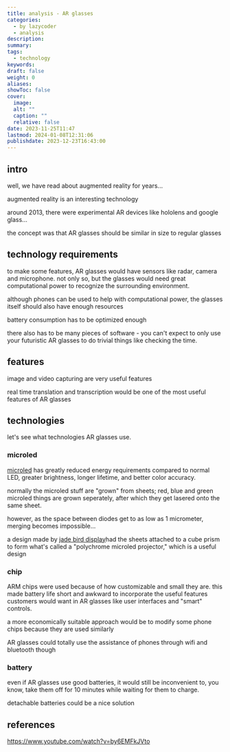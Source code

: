 ```yaml
---
title: analysis - AR glasses
categories:
  - by lazycoder
  - analysis
description: 
summary: 
tags:
  - technology
keywords: 
draft: false
weight: 0
aliases: 
showToc: false
cover:
  image: 
  alt: ""
  caption: ""
  relative: false
date: 2023-11-25T11:47
lastmod: 2024-01-08T12:31:06
publishdate: 2023-12-23T16:43:00
---
```


## intro

well, we have read about augmented reality for years...

augmented reality is an interesting technology

around 2013, there were experimental AR devices like hololens and google glass...

the concept was that AR glasses should be similar in size to regular glasses


## technology requirements

to make some features, AR glasses would have sensors like radar, camera and microphone. not only so, but the glasses would need great computational power to recognize the surrounding environment.

although phones can be used to help with computational power, the glasses itself should also have enough resources

battery consumption has to be optimized enough

there also has to be many pieces of software - you can't expect to only use your futuristic AR glasses to do trivial things like checking the time.


## features

image and video capturing are very useful features

real time translation and transcription would be one of the most useful features of AR glasses

## technologies

let's see what technologies AR glasses use.

### microled

[microled](https://en.wikipedia.org/wiki/MicroLED) has greatly reduced energy requirements compared to normal LED, greater brightness, longer lifetime, and better color accuracy.

normally the microled stuff are "grown" from sheets; red, blue and green microled things are grown seperately, after which they get lasered onto the same sheet.

however, as the space between diodes get to as low as 1 micrometer, merging becomes impossible...

a design made by [jade bird display](https://www.jb-display.com/technology.html)had the sheets attached to a cube prism to form what's called a "polychrome microled projector," which is a useful design


### chip

ARM chips were used because of how customizable and small they are. this made battery life short and awkward to incorporate the useful features customers would want in AR glasses like user interfaces and "smart" controls.

a more economically suitable approach would be to modify some phone chips because they are used similarly

AR glasses could totally use the assistance of phones through wifi and bluetooth though

### battery

even if AR glasses use good batteries, it would still be inconvenient to, you know, take them off for 10 minutes while waiting for them to charge.

detachable batteries could be a nice solution


## references

<https://www.youtube.com/watch?v=by6EMFkJVto>